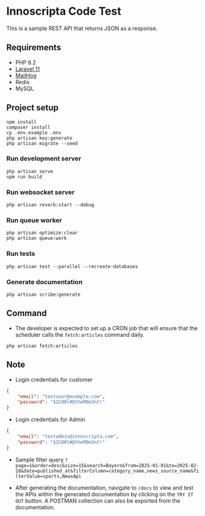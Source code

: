 # Innoscripta Code Test

This is a sample REST API that returns JSON as a response.

## Requirements

- PHP 8.2
- [Laravel 11](https://laravel.com/docs/10.x)
- [MailHog](https://github.com/mailhog/MailHog)
- Redis
- MySQL

## Project setup

```shell
npm install
composer install
cp .env.example .env
php artisan key:generate
php artisan migrate --seed
```

### Run development server

```shell
php artisan serve
npm run build
```

### Run websocket server

```shell
php artisan reverb:start --debug
```

### Run queue worker

```shell
php artisan optimize:clear
php artisan queue:work
```

### Run tests

```shell
php artisan test --parallel --recreate-databases
```

### Generate documentation

```shell
php artisan scribe:generate
```

## Command

- The developer is expected to set up a CRON job that will ensure that the scheduler calls the `fetch:articles` command daily.


```shell
php artisan fetch:articles
```

## Note

- Login credentials for customer

``` json
{
    "email": "testuser@example.com",
    "password": "$2C00l#@theM0m3nt!"
}
```

- Login credentials for Admin

``` json
{
    "email": "testadmin@innoscripta.com",
    "password": "$2C00l#@theM0m3nt!"
}
```

- Sample filter query `?page=1&order=desc&size=15&search=Bayern&from=2025-01-01&to=2025-02-28&date=published_at&filterColumn=category_name,news_source_name&filterValue=sports,NewsApi`

- After generating the documentation, navigate to `/docs` to view and test the APIs within the generated documentation by clicking on the `TRY IT OUT` button. A POSTMAN collection can also be exported from the documentation.

